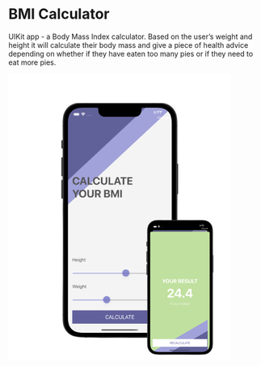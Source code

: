 # BMI Calculator
 UIKit app - a Body Mass Index calculator. Based on the user’s weight and height it will calculate their body mass and give a piece of health advice depending on whether if they have eaten too many pies or if they need to eat more pies.


![Screenshot](pic.png)
